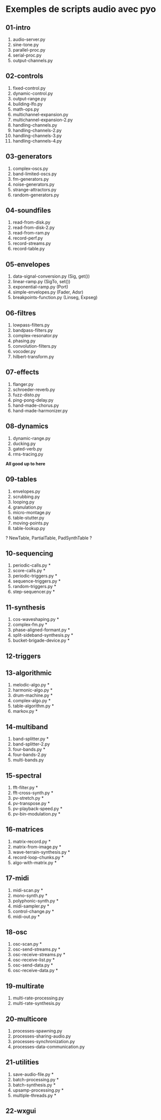 Exemples de scripts audio avec pyo
==================================

01-intro
--------

1. audio-server.py
2. sine-tone.py
3. parallel-proc.py
4. serial-proc.py
5. output-channels.py

02-controls
-----------

1. fixed-control.py
2. dynamic-control.py
3. output-range.py
4. building-lfo.py
5. math-ops.py
6. multichannel-expansion.py
7. multichannel-expansion-2.py
8. handling-channels.py
9. handling-channels-2.py
10. handling-channels-3.py
11. handling-channels-4.py

03-generators
-------------

1. complex-oscs.py
2. band-limited-oscs.py
3. fm-generators.py
4. noise-generators.py
5. strange-attractors.py
6. random-generators.py

04-soundfiles
-------------

1. read-from-disk.py
2. read-from-disk-2.py
3. read-from-ram.py
4. record-perf.py
5. record-streams.py
6. record-table.py

05-envelopes
------------
1. data-signal-conversion.py (Sig, get())
2. linear-ramp.py (SigTo, set())
3. exponential-ramp.py (Port)
4. simple-envelopes.py (Fader, Adsr)
5. breakpoints-function.py (Linseg, Expseg)

06-filtres
----------
1. lowpass-filters.py
2. bandpass-filters.py
3. complex-resonator.py
4. phasing.py
5. convolution-filters.py
6. vocoder.py
7. hilbert-transform.py

07-effects
----------

1. flanger.py
2. schroeder-reverb.py
3. fuzz-disto.py
4. ping-pong-delay.py
5. hand-made-chorus.py
6. hand-made-harmonizer.py

08-dynamics
-----------
1. dynamic-range.py
2. ducking.py
3. gated-verb.py
4. rms-tracing.py

**All good up to here**


09-tables
---------

1. envelopes.py
2. scrubbing.py
3. looping.py
4. granulation.py
5. micro-montage.py
6. table-stutter.py
7. moving-points.py
8. table-lookup.py

? NewTable, PartialTable, PadSynthTable ?

10-sequencing
-------------

1. periodic-calls.py *
2. score-calls.py *
3. periodic-triggers.py *
4. sequence-triggers.py *
5. random-triggers.py *
6. step-sequencer.py *

11-synthesis
------------

1. cos-waveshaping.py *
2. complex-fm.py *
3. phase-aligned-formant.py *
4. split-sideband-synthesis.py *
5. bucket-brigade-device.py *

12-triggers
-----------

13-algorithmic
--------------

1. melodic-algo.py *
2. harmonic-algo.py *
3. drum-machine.py *
4. complex-algo.py *
5. table-algorithm.py *
6. markov.py *

14-multiband
------------

1. band-splitter.py *
2. band-splitter-2.py
3. four-bands.py *
4. four-bands-2.py
5. multi-bands.py

15-spectral
-----------

1. fft-filter.py  *
2. fft-cross-synth.py *
3. pv-stretch.py *
4. pv-transpose.py *
5. pv-playback-speed.py *
6. pv-bin-modulation.py *

16-matrices
-----------

1. matrix-record.py *
2. matrix-from-image.py *
3. wave-terrain-synthesis.py *
4. record-loop-chunks.py *
5. algo-with-matrix.py *

17-midi
-------

1. midi-scan.py *
2. mono-synth.py *
3. polyphonic-synth.py *
4. midi-sampler.py *
5. control-change.py *
6. midi-out.py *

18-osc
------

1. osc-scan.py *
2. osc-send-streams.py *
3. osc-receive-streams.py *
4. osc-receive-list.py *
5. osc-send-data.py *
6. osc-receive-data.py *

19-multirate
------------
1. multi-rate-processing.py
2. multi-rate-synthesis.py

20-multicore
------------
1. processes-spawning.py
2. processes-sharing-audio.py
3. processes-synchronization.py
4. processes-data-communication.py

21-utilities
------------

1. save-audio-file.py *
2. batch-processing.py *
3. batch-synthesis.py *
4. upsamp-processing.py *
5. multiple-threads.py *

22-wxgui
--------



